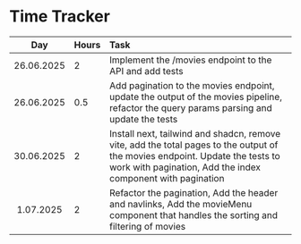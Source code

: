 # Time Tracker

| Day | Hours | Task  |
| :----:|:-----| :-----|
| 26.06.2025 | 2    | Implement the /movies endpoint to the API and add tests |
| 26.06.2025 | 0.5    | Add pagination to the movies endpoint, update the output of the movies pipeline, refactor the query params parsing and update the tests  |
| 30.06.2025 | 2    | Install next, tailwind and shadcn, remove vite, add the total pages to the output of the movies endpoint.  Update the tests to work with pagination, Add the index component with pagination  |
| 1.07.2025 | 2    | Refactor the pagination, Add the header and navlinks, Add the movieMenu component that handles the sorting and filtering of movies  |
